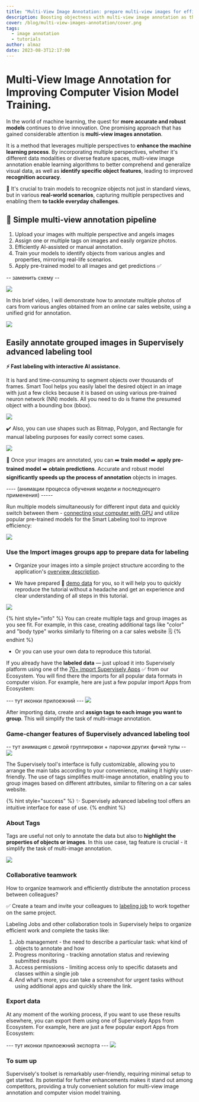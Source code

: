 ```yaml
---
title: "Multi-View Image Annotation: prepare multi-view images for efficient model training"
description: Boosting objectness with multi-view image annotation as the method for improving computer vision model trainig.
cover: /blog/multi-view-images-annotation/cover.png
tags:
  - image annotation
  - tutorials
author: almaz
date: 2023-08-3T12:17:00
---
```


# Multi-View Image Annotation for Improving Computer Vision Model Training.

In the world of machine learning, the quest for **more accurate and robust models** continues to drive innovation. One promising approach that has gained considerable attention is **multi-view images annotation**.

It is a method that leverages multiple perspectives to **enhance the machine learning process**. By incorporating multiple perspectives, whether it's different data modalities or diverse feature spaces, multi-view image annotation enable learning algorithms to better comprehend and generalize visual data, as well as **identify specific object features**, leading to improved **recognition accuracy**.

🚀 It's crucial to train models to recognize objects not just in standard views, but in various **real-world scenarios**, capturing multiple perspectives and enabling them **to tackle everyday challenges**.

## 🌟 Simple multi-view annotation pipeline

1. Upload your images with multiple perspective and angels images
2. Assign one or multiple tags on images and easily organize photos.
3. Efficiently AI-assisted or manual annotation.
4. Train your models to identify objects from various angles and properties, mirroring real-life scenarios.
5. Apply pre-trained model to all images and get predictions ✅

-- заменить схему --

![](schema.png)

In this brief video, I will demonstrate how to annotate multiple photos of cars from various angles obtained from an online car sales website, using a unified grid for annotation.

![](yt.png)

## Easily annotate grouped images in Supervisely advanced labeling tool

**⚡ Fast labeling with interactive AI assistance.**

It is hard and time-consuming to segment objects over thousands of frames. Smart Tool helps you easily label the desired object in an image with just a few clicks because it is based on using various pre-trained neuron network (NN) models. All you need to do is frame the presumed object with a bounding box (bbox).

![](./ai.gif)

✔️ Also, you can use shapes such as Bitmap, Polygon, and Rectangle for manual labeling purposes for easily correct some cases.

![](./manual.gif)

🤖 Once your images are annotated, you can ➡️ **train model** ➡️ **apply pre-trained model** ➡️ **obtain predictions**. 
Accurate and robust model **significantly speeds up the process of annotation** objects in images.

---- (анимации процесса обучения модели и последующего применения) -----

Run multiple models simultaneously for different input data and quickly switch between them - [connecting your computer with GPU](https://youtu.be/aO7Zc4kTrVg) and utilize popular pre-trained models for the Smart Labeling tool to improve efficiency:

![](models.png)

### Use the Import images groups app to prepare data for labeling

- Organize your images into a simple project structure according to the application's [overview description](https://ecosystem.supervisely.com/apps/import-images-groups?_ga=2.53824936.1042633755.1690183817-1574751671.1670221597#Overview).

- We have prepared 🔗 [demo data](https://github.com/supervisely-ecosystem/import-images-groups/releases/download/v0.0.1/cars.catalog.zip) for you, so it will help you to quickly reproduce the tutorial without a headache and get an experience and clear understanding of all steps in this tutorial.

 <div class="apps-grid">
    <blog-app github="import-images-groups/master"></blog-app>
</div>

![](./import.gif)

{% hint style="info" %} You can create multiple tags and group images as you see fit. For example, in this case, creating additional tags like "color" and "body type" works similarly to filtering on a car sales website 🗒️ {% endhint %}

- Or you can use your own data to reproduce this tutorial.

If you already have the **labeled data** — just upload it into Supervisely platform using one of the [70+ import Supervisely Apps](https://ecosystem.supervisely.com/import) ✅ from our Ecosystem. You will find there the imports for all popular data formats in computer vision. For example, here are just a few popular import Apps from Ecosystem:

<div class="apps-grid">
    <blog-app github="convert-yolov5-to-supervisely-format/master"></blog-app>
    <blog-app github="import-images-with-masks/master"></blog-app>
    <blog-app github="import-coco/master"></blog-app>
</div>

--- тут иконки прилоежний ---
![](importapps.png)

After importing data, create and **assign tags to each image you want to group**. This will simplify the task of multi-image annotation.

### Game-changer features of Supervisely advanced labeling tool

-- тут анимация с демой группировки + парочки других фичей тулы --
![](adv_lbl_tool.gif)

The Supervisely tool's interface is fully customizable, allowing you to arrange the main tabs according to your convenience, making it highly user-friendly. The use of tags simplifies multi-image annotation, enabling you to group images based on different attributes, similar to filtering on a car sales website.

{% hint style="success" %} ✨ Supervisely advanced labeling tool offers an intuitive interface for ease of use. {% endhint %}

### About Tags

Tags are useful not only to annotate the data but also to **highlight the properties of objects or images**.
In this use case, tag feature is crucial - it simplify the task of multi-image annotation.

![](tags.png)

### Collaborative teamwork

How to organize teamwork and efficiently distribute the annotation process between colleagues? 

✅ Create a team and invite your colleagues to [labeling job](https://docs.supervisely.com/labeling/jobs) to work together on the same project.

Labeling Jobs and other collaboration tools in Supervisely helps to organize efficient work and complete the tasks like:

1. Job management - the need to describe a particular task: what kind of objects to annotate and how
2. Progress monitoring - tracking annotation status and reviewing submitted results
3. Access permissions - limiting access only to specific datasets and classes within a single job
4. And what's more, you can take a screenshot for urgent tasks without using additional apps and quickly share the link.

### Export data

At any moment of the working process, if you want to use these results elsewhere, you can export them using one of Supervisely Apps from Ecosystem. For example, here are just a few popular export Apps from Ecosystem:

--- тут иконки прилоежний экспорта ---
![](exportapps.png)

 <div class="apps-grid">
    <blog-app github="export-to-supervisely-format/master"></blog-app>
    <blog-app github="export-to-yolov8/master"></blog-app>
    <blog-app github="export-as-masks/master"></blog-app>
    <blog-app github="export-to-coco/master"></blog-app>
    <blog-app github="export-to-coco-mask/master"></blog-app>
    <blog-app github="export-to-pascal-voc/master"></blog-app>
</div>

### To sum up

Supervisely's toolset is remarkably user-friendly, requiring minimal setup to get started. Its potential for further enhancements makes it stand out among competitors, providing a truly convenient solution for multi-view image annotation and computer vision model training.
